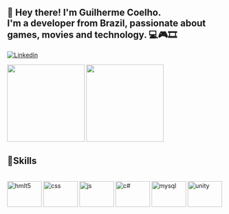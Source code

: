 ## 👋 Hey there! I'm Guilherme Coelho. <br/>  I'm a developer from Brazil, passionate about games, movies and technology. 💻🎮🎞️

[![Linkedin](https://img.shields.io/badge/LinkedIn-0077B5?style=for-the-badge&logo=linkedin&logoColor=white)](https://www.linkedin.com/in/guilherme-coelho-9551491b8)

<div>
  <img height="180em" src="https://github-readme-stats.vercel.app/api?username=Sparfat&show_icons=true&theme=dark" />
  <img height="180em" src="https://github-readme-stats.vercel.app/api/top-langs/?username=Sparfat&layout=compact&langs_count=16&theme=dark" />
</div>
<!--![Guilherme's GitHub stats](https://github-readme-stats.vercel.app/api?username=Sparfat&show_icons=true&theme=dark)
[![Top Langs](https://github-readme-stats.vercel.app/api/top-langs/?username=Sparfat&theme=blue-green)](https://github.com/Sparfat/github-readme-stats)
[![Top Langs](https://github-readme-stats.vercel.app/api/top-langs/?username=Sparfat&layout=donut)](https://github.com/Sparfat/github-readme-stats)-->

## 🚀Skills

<div style="display: inline_block"><br/>
  <img align="center" alt="hmlt5" height="60" width="80" src="https://cdn.jsdelivr.net/gh/devicons/devicon/icons/html5/html5-original-wordmark.svg" />
  <img align="center" alt="css" height="60" width="80" src="https://cdn.jsdelivr.net/gh/devicons/devicon/icons/css3/css3-original-wordmark.svg" />
  <img align="center" alt="js" height="60" width="80" src="https://cdn.jsdelivr.net/gh/devicons/devicon/icons/javascript/javascript-original.svg" />
  <img align="center" alt="c#" height="60" width="80" src="https://cdn.jsdelivr.net/gh/devicons/devicon/icons/csharp/csharp-original.svg" />
  <!--<img align="center" alt=".net" height="60" width="80" src="https://cdn.jsdelivr.net/gh/devicons/devicon/icons/dotnetcore/dotnetcore-original.svg" />-->
  <img align="center" alt="mysql" height="60" width="80" src="https://cdn.jsdelivr.net/gh/devicons/devicon/icons/mysql/mysql-original-wordmark.svg" />
  <img align="center" alt="unity" height="60" width="80" src="https://cdn.jsdelivr.net/gh/devicons/devicon/icons/unity/unity-original-wordmark.svg" />
</div>

<!--
**Sparfat/Sparfat** is a ✨ _special_ ✨ repository because its `README.md` (this file) appears on your GitHub profile.

Here are some ideas to get you started:

- 🔭 I’m currently working on ...
- 🌱 I’m currently learning ...
- 👯 I’m looking to collaborate on ...
- 🤔 I’m looking for help with ...
- 💬 Ask me about ...
- 📫 How to reach me: ...
- 😄 Pronouns: ...
- ⚡ Fun fact: ...
-->
